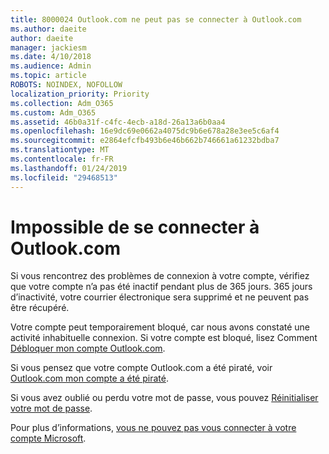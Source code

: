 ```yaml
---
title: 8000024 Outlook.com ne peut pas se connecter à Outlook.com
ms.author: daeite
author: daeite
manager: jackiesm
ms.date: 4/10/2018
ms.audience: Admin
ms.topic: article
ROBOTS: NOINDEX, NOFOLLOW
localization_priority: Priority
ms.collection: Adm_O365
ms.custom: Adm_O365
ms.assetid: 46b0a31f-c4fc-4ecb-a18d-26a13a6b0aa4
ms.openlocfilehash: 16e9dc69e0662a4075dc9b6e678a28e3ee5c6af4
ms.sourcegitcommit: e2864efcfb493b6e46b662b746661a61232bdba7
ms.translationtype: MT
ms.contentlocale: fr-FR
ms.lasthandoff: 01/24/2019
ms.locfileid: "29468513"
---
```

# <a name="cant-sign-in-to-outlookcom"></a>Impossible de se connecter à Outlook.com

Si vous rencontrez des problèmes de connexion à votre compte, vérifiez que votre compte n’a pas été inactif pendant plus de 365 jours. 365 jours d’inactivité, votre courrier électronique sera supprimé et ne peuvent pas être récupéré.
  
Votre compte peut temporairement bloqué, car nous avons constaté une activité inhabituelle connexion. Si votre compte est bloqué, lisez Comment [Débloquer mon compte Outlook.com](https://support.office.com/article/f4ad2701-d166-4d8b-8a6a-9af2a1f8a4c4).
  
Si vous pensez que votre compte Outlook.com a été piraté, voir [Outlook.com mon compte a été piraté](https://support.office.com/article/35993ac5-ac2f-494e-aacb-5232dda453d8).
  
Si vous avez oublié ou perdu votre mot de passe, vous pouvez [Réinitialiser votre mot de passe](https://go.microsoft.com/fwlink/p/?LinkID=242804).
  
Pour plus d’informations, [vous ne pouvez pas vous connecter à votre compte Microsoft](https://go.microsoft.com/fwlink/p/?linkid=837479).
  

